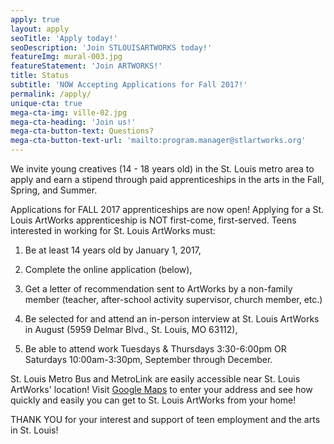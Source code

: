```yaml
---
apply: true
layout: apply
seoTitle: 'Apply today!'
seoDescription: 'Join STLOUISARTWORKS today!'
featureImg: mural-003.jpg
featureStatement: 'Join ARTWORKS!'
title: Status
subtitle: 'NOW Accepting Applications for Fall 2017!'
permalink: /apply/
unique-cta: true
mega-cta-img: ville-02.jpg
mega-cta-heading: 'Join us!'
mega-cta-button-text: Questions?
mega-cta-button-text-url: 'mailto:program.manager@stlartworks.org'
---
```


We invite young creatives (14 - 18 years old) in the St. Louis metro area to apply and earn a stipend through paid apprenticeships in the arts in the Fall, Spring, and Summer. 

Applications for FALL 2017 apprenticeships are now open! Applying for a St. Louis ArtWorks apprenticeship is NOT first-come, first-served. Teens interested in working for St. Louis ArtWorks must: 

1) Be at least 14 years old by January 1, 2017,

2) Complete the online application (below), 

3) Get a letter of recommendation sent to ArtWorks by a non-family member (teacher, after-school activity supervisor, church member, etc.)

4) Be selected for and attend an in-person interview at St. Louis ArtWorks in August (5959 Delmar Blvd., St. Louis, MO 63112),

5) Be able to attend work Tuesdays & Thursdays 3:30-6:00pm OR Saturdays 10:00am-3:30pm, September through December.

St. Louis Metro Bus and MetroLink are easily accessible near St. Louis ArtWorks' location! Visit [Google Maps]("https://www.google.com/maps/dir//5959+Delmar+Blvd,+St.+Louis,+MO+63112/@38.655097,-90.3627866,12z/data=!3m1!4b1!4m9!4m8!1m0!1m5!1m1!1s0x87df4aacff3b279d:0x6cca80677b840219!2m2!1d-90.2927463!2d38.6551179!3e3") to enter your address and see how quickly and easily you can get to St. Louis ArtWorks from your home!

THANK YOU for your interest and support of teen employment and the arts in St. Louis!

